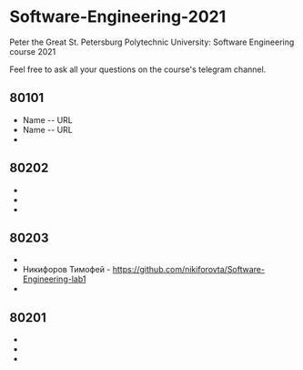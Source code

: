 # Software-Engineering-2021
Peter the Great St. Petersburg Polytechnic University: Software Engineering course 2021

Feel free to ask all your questions on the course's telegram channel.

## 80101

- Name -- URL
- Name -- URL
-

## 80202

-
-
-

## 80203

-
- Никифоров Тимофей - https://github.com/nikiforovta/Software-Engineering-lab1
-

## 80201

-
-
-
